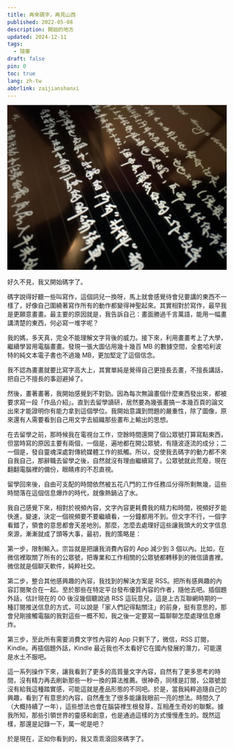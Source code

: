 ```yaml
---
title: 再來碼字，再見山西
published: 2022-05-08
description: 開始的地方
updated: 2024-12-11
tags:
  - 隨筆
draft: false
pin: 0
toc: true
lang: zh-tw
abbrlink: zaijianshanxi
---
```


![](./_images/再来码字，再见山西-1754470929070.webp)

好久不見，我又開始碼字了。

碼字說得好聽一些叫寫作，這個詞兒一換呀，馬上就會感覺待會兒要講的東西不一樣了，好像自己圍繞著寫作所有的動作都變得神聖起來。其實相對於寫作，最早我是更願意畫畫。最主要的原因就是，我告訴自己：畫面勝過千言萬語，能用一幅畫講清楚的東西，何必寫一堆字呢？

我的媽，多天真，完全不能理解文字背後的威力。接下來，利用畫畫考上了大學，繼續學習用電腦畫畫。發現一張大圖佔用幾十幾百 MB 的數據空間，全套哈利波特的純文本電子書也不過幾 MB，更加堅定了這個信念。

我不認為畫畫就要比寫字高大上，其實單純是覺得自己更擅長去畫，不擅長講話，把自己不擅長的事迴避掉了。

然後，畫著畫著，我開始感覺到不對勁。因為每次無論畫個什麼東西發出來，都被要求寫一段「作品介紹」。直到去留學讀研，居然要為幾張畫搞一本幾百頁的論文出來才能證明你有能力拿到這個學位。我開始意識到問題的嚴重性，除了圖像，原來還有人需要看到自己用文字去組織那些畫布上輸出的思想。

在去留學之前，那時候我在電視台工作，空餘時間還開了個公眾號打算寫點東西，但當時寫的原因主要有兩個，一個是，遍地都在開公眾號，有隨波逐流的成分；二一個是，發自靈魂深處對傳統媒體工作的抵觸。所以，促使我去碼字的動力都不來自我自己，那辭職去留學之後，自然就沒有理由繼續寫了。公眾號就此荒廢，現在翻翻電腦裡的備份，眼睛疼的不忍直視。

留學回來後，自由可支配的時間依然被五花八門的工作任務瓜分得所剩無幾，這些時間落在這個信息爆炸的時代，就像熱鍋沾了水。

我自己感覺下來，相對於視頻內容，文字內容更耗費我的精力和時間，視頻好歹能快進，變速，決定一個視頻要不要繼續看，一分鐘都用不到。但文字不行，一個字看錯了，領會的意思都會天差地別。那麼，怎麼去處理好這些讓我頭大的文字信息來源，漸漸就成了頭等大事，最初，我的策略是：

第一步，限制輸入。宗旨就是把讓我消費內容的 App 減少到 3 個以內。比如，在微信裡取關了所有的公眾號，把專業和工作相關的公眾號都轉移到的微信讀書裡。微信就是個聊天軟件，純粹社交。

第二步，整合其他感興趣的內容，我找到的解決方案是 RSS。把所有感興趣的內容訂閱聚合在一起。至於那些在特定平台發布優質內容的作者，隨他去吧。插個題外話，估計現在的 00 後沒幾個聽說過 RSS 這玩意兒，這是上古互聯網時期的一種訂閱推送信息的方式，可以說是「家人們記得點關注」的前身，挺有意思的，那會兒剛接觸電腦的我對這些一概不知，我之後一定要寫一篇聊聊怎麼處理信息爆炸。

第三步，至此所有需要消費文字性內容的 App 只剩下了，微信，RSS 訂閱，Kindle。再插個題外話，Kindle 最近我也不太看好它在國內發展的潛力，可能還是水土不服吧。

這一系列操作下來，讓我看到了更多的高質量文字內容，自然有了更多思考的時間，沒有精力再去刷新那些一秒一換的算法推薦。很神奇，同樣是訂閱，公眾號並沒有給我這種踏實感，可能這就是產品形態的不同吧。於是，當我純粹追隨自己的興趣，看到了有意思的內容，自然產生了很多能讓我眼前一亮的想法。時間久了（大概持續了一年），這些想法也會在腦袋裡生根發芽，互相產生奇妙的聯繫。據我所知，那些引領世界的靈感和創意，也是通過這樣的方式慢慢產生的。既然這樣，那還是記錄一下，萬一呢是吧？

於是現在，正如你看到的，我又乖乖滾回來碼字了。
